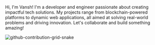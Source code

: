 Hi, I'm Vansh! I'm a developer and engineer passionate about creating impactful tech solutions.
My projects range from blockchain-powered platforms to dynamic web applications, all aimed at solving real-world problems and driving innovation.
Let's collaborate and build something amazing!

![github-contribution-grid-snake](https://github.com/VanshJain4/VanshJain4/assets/168303264/88d51849-c495-4ee9-88d3-67ed13d91143)
